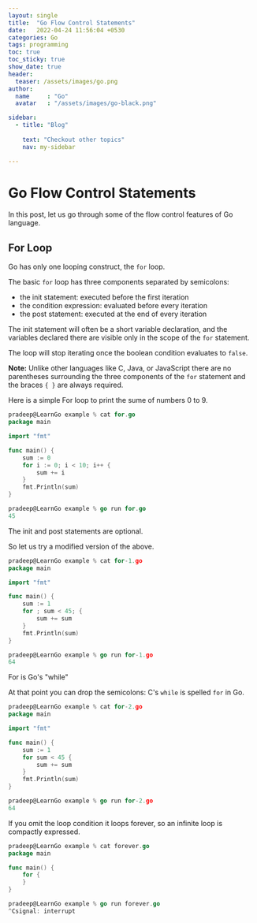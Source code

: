 ```yaml
---
layout: single
title:  "Go Flow Control Statements"
date:   2022-04-24 11:56:04 +0530
categories: Go
tags: programming
toc: true
toc_sticky: true
show_date: true
header:
  teaser: /assets/images/go.png
author:
  name     : "Go"
  avatar   : "/assets/images/go-black.png"

sidebar:
  - title: "Blog"
   
    text: "Checkout other topics"
    nav: my-sidebar

---
```


# Go Flow Control Statements

In this post, let us go through some of the flow control features of Go language.



## For Loop

Go has only one looping construct, the `for` loop.

The basic `for` loop has three components separated by semicolons:

- the init statement: executed before the first iteration
- the condition expression: evaluated before every iteration
- the post statement: executed at the end of every iteration

The init statement will often be a short variable declaration, and the variables declared there are visible only in the scope of the `for` statement.

The loop will stop iterating once the boolean condition evaluates to `false`.

**Note:** Unlike other languages like C, Java, or JavaScript there are no parentheses surrounding the three components of the `for` statement and the braces `{ }` are always required.

Here is a simple For loop to print the sume of numbers 0 to 9.

```go
pradeep@LearnGo example % cat for.go 
package main

import "fmt"

func main() {
	sum := 0
	for i := 0; i < 10; i++ {
		sum += i
	}
	fmt.Println(sum)
}

```

```go
pradeep@LearnGo example % go run for.go 
45
```

The init and post statements are optional.

So let us try a modified version of the above.

```go
pradeep@LearnGo example % cat for-1.go 
package main

import "fmt"

func main() {
	sum := 1
	for ; sum < 45; {
		sum += sum
	}
	fmt.Println(sum)
}

```

```go
pradeep@LearnGo example % go run for-1.go 
64
```
For is Go's "while"

At that point you can drop the semicolons: C's `while` is spelled `for` in Go.

```go
pradeep@LearnGo example % cat for-2.go 
package main

import "fmt"

func main() {
	sum := 1
	for sum < 45 {
		sum += sum
	}
	fmt.Println(sum)
}
```

```go
pradeep@LearnGo example % go run for-2.go 
64
```



If you omit the loop condition it loops forever, so an infinite loop is compactly expressed.

```go
pradeep@LearnGo example % cat forever.go 
package main

func main() {
	for {
	}
}
```

```go
pradeep@LearnGo example % go run forever.go 
^Csignal: interrupt
```

